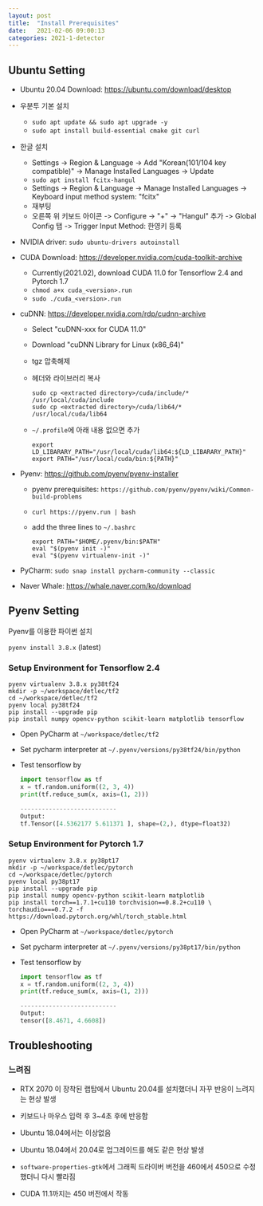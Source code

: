 ```yaml
---
layout: post
title:  "Install Prerequisites"
date:   2021-02-06 09:00:13
categories: 2021-1-detector
---
```




## Ubuntu Setting

- Ubuntu 20.04 Download: <https://ubuntu.com/download/desktop>
- 우분투 기본 설치
  - `sudo apt update && sudo apt upgrade -y`
  - `sudo apt install build-essential cmake git curl`
- 한글 설치
  - Settings -> Region & Language -> Add "Korean(101/104 key compatible)" -> Manage Installed Languages -> Update
  - `sudo apt install fcitx-hangul`
  - Settings -> Region & Language -> Manage Installed Languages -> Keyboard input method system: "fcitx"
  - 재부팅
  - 오른쪽 위 키보드 아이콘 -> Configure -> "+" -> "Hangul" 추가 -> Global Config 탭 -> Trigger Input Method: 한영키 등록
- NVIDIA driver: `sudo ubuntu-drivers autoinstall`
- CUDA Download: <https://developer.nvidia.com/cuda-toolkit-archive>
  - Currently(2021.02), download CUDA 11.0 for Tensorflow 2.4 and Pytorch 1.7
  - `chmod a+x cuda_<version>.run`
  - `sudo ./cuda_<version>.run`

- cuDNN: <https://developer.nvidia.com/rdp/cudnn-archive>
  - Select "cuDNN-xxx for CUDA 11.0"
  
  - Download "cuDNN Library for Linux (x86_64)"
  
  - tgz 압축해제

  - 헤더와 라이브러리 복사
  
    ```
    sudo cp <extracted directory>/cuda/include/* /usr/local/cuda/include
    sudo cp <extracted directory>/cuda/lib64/* /usr/local/cuda/lib64
    ```
  
  - `~/.profile`에 아래 내용 없으면 추가
  
    ```
    export LD_LIBARARY_PATH="/usr/local/cuda/lib64:${LD_LIBARARY_PATH}"
    export PATH="/usr/local/cuda/bin:${PATH}"
    ```
  
- Pyenv: <https://github.com/pyenv/pyenv-installer>
  
  - pyenv prerequisites: `https://github.com/pyenv/pyenv/wiki/Common-build-problems`
  
  - `curl https://pyenv.run | bash`
  
  - add the three lines to `~/.bashrc`
  
    ```
    export PATH="$HOME/.pyenv/bin:$PATH"
    eval "$(pyenv init -)"
    eval "$(pyenv virtualenv-init -)"
    ```

- PyCharm: `sudo snap install pycharm-community --classic`
- Naver Whale: <https://whale.naver.com/ko/download>



## Pyenv Setting

Pyenv를 이용한 파이썬 설치

`pyenv install 3.8.x` (latest)



### Setup Environment for Tensorflow 2.4

```
pyenv virtualenv 3.8.x py38tf24
mkdir -p ~/workspace/detlec/tf2
cd ~/workspace/detlec/tf2
pyenv local py38tf24
pip install --upgrade pip
pip install numpy opencv-python scikit-learn matplotlib tensorflow
```

- Open PyCharm at `~/workspace/detlec/tf2`

- Set pycharm interpreter at `~/.pyenv/versions/py38tf24/bin/python`

- Test tensorflow by

  ```python
  import tensorflow as tf
  x = tf.random.uniform((2, 3, 4))
  print(tf.reduce_sum(x, axis=(1, 2)))
  
  ---------------------------
  Output:
  tf.Tensor([4.5362177 5.611371 ], shape=(2,), dtype=float32)
  ```



### Setup Environment for Pytorch 1.7

```
pyenv virtualenv 3.8.x py38pt17
mkdir -p ~/workspace/detlec/pytorch
cd ~/workspace/detlec/pytorch
pyenv local py38pt17
pip install --upgrade pip
pip install numpy opencv-python scikit-learn matplotlib
pip install torch==1.7.1+cu110 torchvision==0.8.2+cu110 \
torchaudio===0.7.2 -f https://download.pytorch.org/whl/torch_stable.html
```

- Open PyCharm at `~/workspace/detlec/pytorch`

- Set pycharm interpreter at `~/.pyenv/versions/py38pt17/bin/python`

- Test tensorflow by

  ```python
  import tensorflow as tf
  x = tf.random.uniform((2, 3, 4))
  print(tf.reduce_sum(x, axis=(1, 2)))
  
  ---------------------------
  Output:
  tensor([8.4671, 4.6608])
  ```



## Troubleshooting



### 느려짐

- RTX 2070 이 장착된 랩탑에서 Ubuntu 20.04를 설치했더니 자꾸 반응이 느려지는 현상 발생  

- 키보드나 마우스 입력 후 3~4초 후에 반응함
- Ubuntu 18.04에서는 이상없음
- Ubuntu 18.04에서 20.04로 업그레이드를 해도 같은 현상 발생
- `software-properties-gtk`에서 그래픽 드라이버 버전을 460에서 450으로 수정했더니 다시 빨라짐
- CUDA 11.1까지는 450 버전에서 작동


